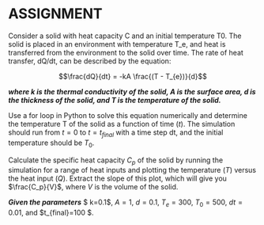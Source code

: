 
<h1><b>ASSIGNMENT</b></h1>
Consider a solid with heat capacity C and an initial temperature T0. The solid is placed in an environment with temperature T_e, and heat is transferred from the environment to the solid over time. The rate of heat transfer, dQ/dt, can be described by the equation:

$$\frac{dQ}{dt} = -kA \frac{(T - T_{e})}{d}$$

***where k is the thermal conductivity of the solid, A is the surface area, d is the thickness of the solid, and T is the temperature of the solid.***

Use a for loop in Python to solve this equation numerically and determine the temperature T of the solid as a function of time ($t$). The simulation should run from $t=0$ to $t=t_{final}$ with a time step dt, and the initial temperature should be $T_0$.

Calculate the specific heat capacity $C_p$ of the solid by running the simulation for a range of heat inputs and plotting the temperature ($T$) versus the heat input ($Q$). Extract the slope of this plot, which will give you $\frac{C_p}{V}$, where $V$ is the volume of the solid.

***Given the parameters*** $ k=0.1$, $A=1$, $d=0.1$, $T_{e}=300$, $T_0=500$, $dt=0.01$, and $t_{final}=100 $.
